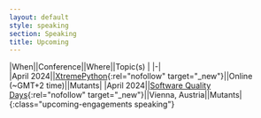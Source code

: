 ```yaml
---
layout: default
style: speaking
section: Speaking
title: Upcoming
---
```


<!-- I have no definite speaking engagements in the _future_. -->

|When||Conference||Where||Topic(s) |
|-|
|April&nbsp;2024||[XtremePython](https://xtremepython.dev/){:rel="nofollow" target="_new"}||Online (~GMT+2 time)||Mutants|
|April&nbsp;2024||[Software Quality Days](https://www.software-quality-days.com/){:rel="nofollow" target="_new"}||Vienna, Austria||Mutants|
{:class="upcoming-engagements speaking"}
